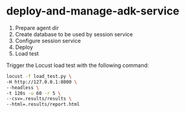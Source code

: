 # deploy-and-manage-adk-service

1. Prepare agent dir
2. Create database to be used by session service
3. Configure session service
4. Deploy
5. Load test

Trigger the Locust load test with the following command:

```bash
locust -f load_test.py \
-H http://127.0.0.1:8000 \
--headless \
-t 120s -u 60 -r 5 \
--csv=.results/results \
--html=.results/report.html
```
